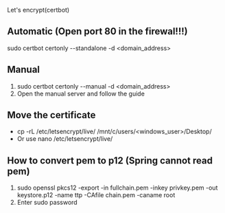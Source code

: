 Let's encrypt(certbot)
## Automatic (Open port 80 in the firewal!!!)
sudo certbot certonly --standalone -d <domain_address>

## Manual
1. sudo certbot certonly --manual -d <domain_address>
2. Open the manual server and follow the guide

## Move the certificate
- cp -rL /etc/letsencrypt/live/ /mnt/c/users/<windows_user>/Desktop/
- Or use nano /etc/letsencrypt/live/

## How to convert pem to p12 (Spring cannot read pem)
1. sudo openssl pkcs12 -export -in fullchain.pem -inkey privkey.pem -out keystore.p12 -name ttp -CAfile chain.pem -caname root
2. Enter sudo password